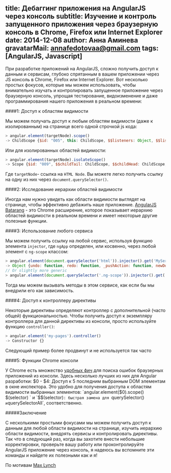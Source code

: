 title: Дебаггинг приложения на AngularJS через консоль
subtitle: Изучение и контроль запущенного приложения через браузерную консоль в Chrome, Firefox или Internet Explorer
date: 2014-12-08
author: Анна Аминева
gravatarMail: annafedotovaa@gmail.com
tags: [AngularJS, Javascript]
---

При разработке приложений на AngularJS, сложно получить доступ к данным и сервисам, глубоко спрятанным в вашем приложении через JS консоль в Chrome, Firefox или Internet Explorer. Вот несколько простых фокусов, которые мы можем использовать, чтобы внимательно изучать и контролировать запущенное приложение через браузерную консоль, упрощая тестирование, видоизменение и даже программирования нашего приложения в реальном времени:

<!-- more -->

####1: Доступ к областям видимости

Мы можем получать доступ к любым областям видимости (даже к изолированным) на странице всего одной строчкой js кода:
```js
> angular.element(targetNode).scope()
-> ChildScope {$id: "005", this: ChildScope, $$listeners: Object, $$listenerCount: Object, $parent: Scope…}
```

Или для изолированных областей видимости:
```js
> angular.element(targetNode).isolateScope()
-> Scope {$id: "009", $$childTail: ChildScope, $$childHead: ChildScope, $$prevSibling: ChildScope, $$nextSibling: Scope…}
```

Где ` targetNode `- ссылка на `HTML Node`. Вы можете легко получить ссылку на одну из них через `document.querySelector()`.

####2: Исследование иерархии областей видимости 

Иногда нам нужно увидеть как области видимости выглядят на странице, чтобы эффективно дебажить наше приложение. [AngularJS Batarang](https://chrome.google.com/webstore/detail/angularjs-batarang/ighdmehidhipcmcojjgiloacoafjmpfk?hl=en) - это Chrome расширение, которое показывает иерархию областей видимости в реальном времени и имеет некоторые другие полезные функции.

####3: Использование любого сервиса

Мы можем получить ссылку на любой сервис, используя функцию элемента `injector`, где `ngApp` определен, или косвенно, через любой элемент с `ng-scope` классом: 
```js
> angular.element(document.querySelector('html')).injector().get('MyService')
-> Object {undo: function, redo: function, _pushAction: function, newDocument: function, init: function…}
// Or slightly more generic
> angular.element(document.querySelector('.ng-scope')).injector().get('MyService')
```
Тогда мы можем вызывать методы в этом сервисе, как если бы мы внедрили его как зависимость.

####4: Доступ к контроллеру директивы

Некоторые директивы определяют контроллер с дополнительной (часто общей) функциональностью. Чтобы получить доступ к экземпляру контроллера для данной директивы из консоли, просто используйте функцию `controller()`:
```js
> angular.element('my-pages').controller()
-> Constructor {}
```
Следующий пример более продвинут и не используется так часто

####5: Функции Chrome консоли 

У Chrome есть множество [удобных фич](https://developer.chrome.com/devtools/docs/commandline-api) для поиска ошибок браузерных приложений из консоли. Здесь несколько лучших из них для Angular разработки:
$0 - $4: Доступ к 5 последним выбранным DOM элементам в окне инспектора. Это удобно для получения доступа к областям видимости выбранных элементов:  
`angular.element($0).scope()`
`$(selector) ` и `$$(selector)`: быстрая замена для `querySelector() ` и `querySelectorAll`, соответственно.

#####Заключение

С несколькими простыми фокусами мы можем получить доступ к данным для любой области видимости на странице, изучить иерархию области видимости, внедрять сервисы и контролировать директивы.
Так что в следующий раз, когда вы захотите внести небольшие корректировки, проверьте вашу работу или проконтролируйте AngularJS приложение через консоль, я надеюсь вы вспомните эти команды и найдете их полезными как и я!

По мотивам [Max Lynch](http://ionicframework.com/blog/angularjs-console/)
